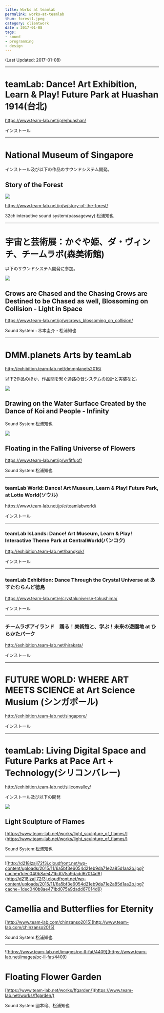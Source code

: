 ```yaml
---
title: Works at teamlab
permalink: works-at-teamlab
thum: forest1.jpeg
category: clientwork
date : 2017-01-08
tags:
- sound
- programming
- design
---
```


(Last Updated: 2017-01-08)

---

# teamLab: Dance! Art Exhibition, Learn & Play! Future Park at Huashan 1914(台北)

<https://www.team-lab.net/jp/e/huashan/>

インストール

---

# National Museum of Singapore

インストール及び以下の作品のサウンドシステム開発。

## Story of the Forest

![](forest2.jpeg)


<https://www.team-lab.net/jp/w/story-of-the-forest/>


32ch interactive sound system(passageway):松浦知也

---

# 宇宙と芸術展：かぐや姫、ダ・ヴィンチ、チームラボ(森美術館)

以下のサウンドシステム開発に参加。

![](crow_lightinspace.jpeg)


## Crows are Chased and the Chasing Crows are Destined to be Chased as well, Blossoming on Collision - Light in Space

<https://www.team-lab.net/jp/w/crows_blossoming_on_collision/>

Sound System : 木本圭介・松浦知也

---

# DMM.planets Arts by teamLab


<http://exhibition.team-lab.net/dmmplanets2016/>

以下2作品のほか、作品間を繋ぐ通路の音システムの設計と実装など。

![](koiandpeople.jpeg)

## Drawing on the Water Surface Created by the Dance of Koi and People - Infinity

Sound System:松浦知也



![](flower_universe.jpeg)

## Floating in the Falling Universe of Flowers

<https://www.team-lab.net/jp/w/fitfuof/>

Sound System:松浦知也


---

### teamLab World: Dance! Art Museum, Learn & Play! Future Park,  at Lotte World(ソウル)

<https://www.team-lab.net/jp/e/teamlabworld/>

インストール

---

### teamLab IsLands: Dance! Art Museum, Learn & Play! Interactive Theme Park at CentralWorld(バンコク)

<http://exhibition.team-lab.net/bangkok/>

インストール

---

### teamLab Exhibition: Dance Through the Crystal Universe at あすたむらんど徳島

<https://www.team-lab.net/e/crystaluniverse-tokushima/>

インストール

---

### チームラボアイランド　踊る！美術館と、学ぶ！未来の遊園地 at ひらかたパーク

<http://exhibition.team-lab.net/hirakata/>

インストール

---

# FUTURE WORLD: WHERE ART MEETS SCIENCE at Art Science Musium (シンガポール)


<http://exhibition.team-lab.net/singapore/>

インストール

---

# teamLab: Living Digital Space and Future Parks at Pace Art + Technology(シリコンバレー)

<http://exhibition.team-lab.net/siliconvalley/>

インストール及び以下の開発

![](light_flames.jpeg)


## Light Sculpture of Flames


[https://www.team-lab.net/works/light_sculpture_of_flames/](https://www.team-lab.net/works/light_sculpture_of_flames/)

Sound System:松浦知也

---

![http://d218lzajl72f3j.cloudfront.net/wp-content/uploads/2015/11/6a5bf3e6054d21eb9da71e2a85d1aa2b.jpg?cache=1dec040b8ae471bd075a9dadd67014d9](http://d218lzajl72f3j.cloudfront.net/wp-content/uploads/2015/11/6a5bf3e6054d21eb9da71e2a85d1aa2b.jpg?cache=1dec040b8ae471bd075a9dadd67014d9)

# Camellia and Butterflies for Eternity

[http://www.team-lab.com/chinzanso2015](http://www.team-lab.com/chinzanso2015)

Sound System:松浦知也

---

![https://www.team-lab.net/images/pc-ll-fat/4409](https://www.team-lab.net/images/pc-ll-fat/4409)

# Floating Flower Garden

[https://www.team-lab.net/works/ffgarden/](https://www.team-lab.net/works/ffgarden/)

Sound System:國本玲、松浦知也
